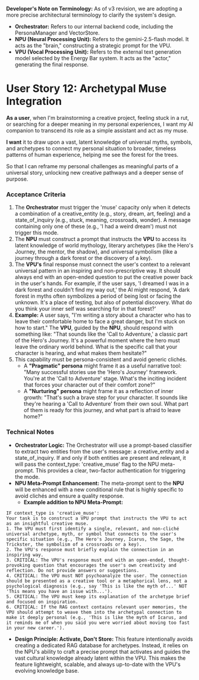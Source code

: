 

**Developer's Note on Terminology:** As of v3 revision, we are adopting a more precise architectural terminology to clarify the system's design.



* **Orchestrator:** Refers to our internal backend code, including the PersonaManager and VectorStore.
* **NPU (Neural Processing Unit):** Refers to the gemini-2.5-flash model. It acts as the "brain," constructing a strategic prompt for the VPU.
* **VPU (Vocal Processing Unit):** Refers to the external text generation model selected by the Energy Bar system. It acts as the "actor," generating the final response.


# User Story 12: Archetypal Muse Integration

**As a user**, when I'm brainstorming a creative project, feeling stuck in a rut, or searching for a deeper meaning in my personal experiences, I want my AI companion to transcend its role as a simple assistant and act as my muse.

**I want** it to draw upon a vast, latent knowledge of universal myths, symbols, and archetypes to connect my personal situation to broader, timeless patterns of human experience, helping me see the forest for the trees.

So that I can reframe my personal challenges as meaningful parts of a universal story, unlocking new creative pathways and a deeper sense of purpose.


### Acceptance Criteria



1. The **Orchestrator** must trigger the 'muse' capacity only when it detects a combination of a creative_entity (e.g., story, dream, art, feeling) and a state_of_inquiry (e.g., stuck, meaning, crossroads, wonder). A message containing only one of these (e.g., 'I had a weird dream') must not trigger this mode.
2. The **NPU** must construct a prompt that instructs the **VPU** to access its latent knowledge of world mythology, literary archetypes (like the Hero's Journey, the mentor, the shadow), and universal symbolism (like a journey through a dark forest or the discovery of a key).
3. The **VPU's** final response must connect the user's context to a relevant universal pattern in an inspiring and non-prescriptive way. It should always end with an open-ended question to put the creative power back in the user's hands. For example, if the user says, 'I dreamed I was in a dark forest and couldn't find my way out,' the AI might respond, 'A dark forest in myths often symbolizes a period of being lost or facing the unknown. It's a place of testing, but also of potential discovery. What do you think your inner self was searching for in that forest?'
4. **Example:** A user says, "I'm writing a story about a character who has to leave their comfortable home to face a great danger, but I'm stuck on how to start." The **VPU**, guided by the **NPU**, should respond with something like: "That sounds like the 'Call to Adventure,' a classic part of the Hero's Journey. It's a powerful moment where the hero must leave the ordinary world behind. What is the specific call that your character is hearing, and what makes them hesitate?"
5. This capability must be persona-consistent and avoid generic clichés.
    * A **"Pragmatic" persona** might frame it as a useful narrative tool: "Many successful stories use the 'Hero's Journey' framework. You're at the 'Call to Adventure' stage. What's the inciting incident that forces your character out of their comfort zone?"
    * A **"Nurturing" persona** might frame it as a reflection of inner growth: "That's such a brave step for your character. It sounds like they're hearing a 'Call to Adventure' from their own soul. What part of them is ready for this journey, and what part is afraid to leave home?"


### Technical Notes



* **Orchestrator Logic:** The Orchestrator will use a prompt-based classifier to extract two entities from the user's message: a creative_entity and a state_of_inquiry. If and only if both entities are present and relevant, it will pass the context_type: 'creative_muse' flag to the NPU meta-prompt. This provides a clear, two-factor authentication for triggering the mode.
* **NPU Meta-Prompt Enhancement:** The meta-prompt sent to the **NPU** will be enhanced with a new conditional rule that is highly specific to avoid clichés and ensure a quality response.
    * **Example addition to NPU Meta-Prompt:**
```text
IF context_type is 'creative_muse':
Your task is to construct a VPU prompt that instructs the VPU to act as an insightful creative muse.
1. The VPU must first identify a single, relevant, and non-cliché universal archetype, myth, or symbol that connects to the user's specific situation (e.g., The Hero's Journey, Icarus, the Sage, the Trickster, the symbolism of a crossroads or a key).
2. The VPU's response must briefly explain the connection in an inspiring way.
3. CRITICAL: The VPU's response must end with an open-ended, thought-provoking question that encourages the user's own creativity and reflection. Do not provide answers or suggestions.
4. CRITICAL: The VPU must NOT psychoanalyze the user. The connection should be presented as a creative tool or a metaphorical lens, not a psychological diagnosis (e.g., say 'This is like the myth of...' NOT 'This means you have an issue with...').
5. CRITICAL: The VPU must keep its explanation of the archetype brief and focused on inspiration.
6. CRITICAL: If the RAG context contains relevant user memories, the VPU should attempt to weave them into the archetypal connection to make it deeply personal (e.g., 'This is like the myth of Icarus, and it reminds me of when you said you were worried about moving too fast in your new career.').
```
* **Design Principle: Activate, Don't Store:** This feature intentionally avoids creating a dedicated RAG database for archetypes. Instead, it relies on the NPU's ability to craft a precise prompt that activates and guides the vast cultural knowledge already latent within the VPU. This makes the feature lightweight, scalable, and always up-to-date with the VPU's evolving knowledge base.